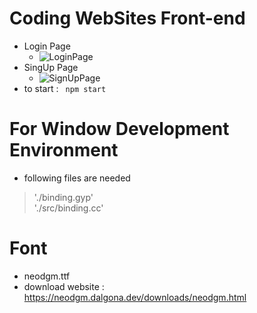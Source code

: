 # Coding WebSites Front-end
- Login Page
  - ![LoginPage](https://github.com/dinoduck22/snslab-code/assets/124132148/2284d7b0-1eee-4642-a7e2-c16aa5780f8b)
- SingUp Page
  - ![SignUpPage](https://github.com/dinoduck22/snslab-code/assets/124132148/5c460001-a6e8-4d9a-a149-0e83a22c59ba)
- to start : <code> npm start </code>

# For Window Development Environment
- following files are needed
> './binding.gyp'</br>
> './src/binding.cc'

# Font
- neodgm.ttf
- download website : https://neodgm.dalgona.dev/downloads/neodgm.html
